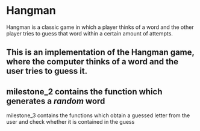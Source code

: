 # Hangman
Hangman is a classic game in which a player thinks of a word and the other player tries to guess that word within a certain amount of attempts.

This is an implementation of the Hangman game, where the computer thinks of a word and the user tries to guess it. 
---
milestone_2 contains the function which generates a _random_ word
---
milestone_3 contains the functions which obtain a guessed letter from the user and check whether it is contained in the guess